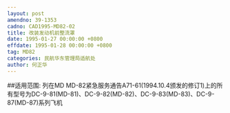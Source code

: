 ```yaml
---
layout: post
amendno: 39-1353
cadno: CAD1995-MD82-02
title: 改装发动机前整流罩
date: 1995-01-27 00:00:00 +0800
effdate: 1995-01-28 00:00:00 +0800
tag: MD82
categories: 民航华东管理局适航处
author: 何正华
---
```


##适用范围:
列在MD MD-82紧急服务通告A71-61(1994.10.4颁发的修订1)上的所有型号为DC-9-81(MD-81)、DC-9-82(MD-82)、DC-9-83(MD-83)、DC-9-87(MD-87)系列飞机

